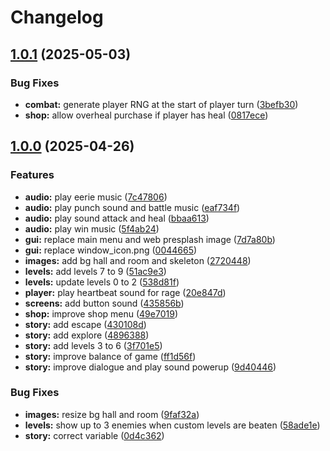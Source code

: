 # Changelog

## [1.0.1](https://github.com/remarkablegames/room-crawler/compare/v1.0.0...v1.0.1) (2025-05-03)


### Bug Fixes

* **combat:** generate player RNG at the start of player turn ([3befb30](https://github.com/remarkablegames/room-crawler/commit/3befb30dd7dcb993eb81cca840f28a13af2a2ad9))
* **shop:** allow overheal purchase if player has heal ([0817ece](https://github.com/remarkablegames/room-crawler/commit/0817ececea5787b31c1e4e1312e51df784540057))

## [1.0.0](https://github.com/remarkablegames/room-crawler/tree/v1.0.0) (2025-04-26)

### Features

* **audio:** play eerie music ([7c47806](https://github.com/remarkablegames/room-crawler/commit/7c47806b12e6fa0f2a3ef8367e65bec85bfc6f9f))
* **audio:** play punch sound and battle music ([eaf734f](https://github.com/remarkablegames/room-crawler/commit/eaf734fb87f4dfc0981e1e3554f7625d927f1b89))
* **audio:** play sound attack and heal ([bbaa613](https://github.com/remarkablegames/room-crawler/commit/bbaa613feb1adff26a709fa4436251d4eecfcbc7))
* **audio:** play win music ([5f4ab24](https://github.com/remarkablegames/room-crawler/commit/5f4ab24a4563d0dc83a9419fca59f79ef56b2d55))
* **gui:** replace main menu and web presplash image ([7d7a80b](https://github.com/remarkablegames/room-crawler/commit/7d7a80b17cff3fb9ebf888f7e35ec9cc2d09f7db))
* **gui:** replace window_icon.png ([0044665](https://github.com/remarkablegames/room-crawler/commit/00446655c86f81e0c12970d4987d9b089d6a77f8))
* **images:** add bg hall and room and skeleton ([2720448](https://github.com/remarkablegames/room-crawler/commit/2720448a213cb6b56aa233664f5b5d5afa210e85))
* **levels:** add levels 7 to 9 ([51ac9e3](https://github.com/remarkablegames/room-crawler/commit/51ac9e3ac3b1ea688f404e017783c673c5ddb548))
* **levels:** update levels 0 to 2 ([538d81f](https://github.com/remarkablegames/room-crawler/commit/538d81f88d6b82eb4b9ed1beae5d5e3a703d21cb))
* **player:** play heartbeat sound for rage ([20e847d](https://github.com/remarkablegames/room-crawler/commit/20e847d6636aa669735e67445c5d65af1601dfe4))
* **screens:** add button sound ([435856b](https://github.com/remarkablegames/room-crawler/commit/435856b98bf5e2261a596054f70b13e3aa45ffa2))
* **shop:** improve shop menu ([49e7019](https://github.com/remarkablegames/room-crawler/commit/49e7019ade50fed4b75a7b466169c042c02260ba))
* **story:** add escape ([430108d](https://github.com/remarkablegames/room-crawler/commit/430108d2327a30d848b461f41048b6540243f389))
* **story:** add explore ([4896388](https://github.com/remarkablegames/room-crawler/commit/4896388ad6a595f089dd514cd172538427abcbd9))
* **story:** add levels 3 to 6 ([3f701e5](https://github.com/remarkablegames/room-crawler/commit/3f701e59ecb439b21901f2f04d23e35ae4d7dfad))
* **story:** improve balance of game ([ff1d56f](https://github.com/remarkablegames/room-crawler/commit/ff1d56fe4a409485963b2003c80b838ef1808015))
* **story:** improve dialogue and play sound powerup ([9d40446](https://github.com/remarkablegames/room-crawler/commit/9d4044630c6535515a8d3ac6c1bae5f8708f9783))

### Bug Fixes

* **images:** resize bg hall and room ([9faf32a](https://github.com/remarkablegames/room-crawler/commit/9faf32a0015c8d490b6a96b5070254190c1ce32e))
* **levels:** show up to 3 enemies when custom levels are beaten ([58ade1e](https://github.com/remarkablegames/room-crawler/commit/58ade1e87399e671e568c8a4fee4266b626460e3))
* **story:** correct variable ([0d4c362](https://github.com/remarkablegames/room-crawler/commit/0d4c36263ea0a5e9370d7f52ac1f66e0093f03da))
